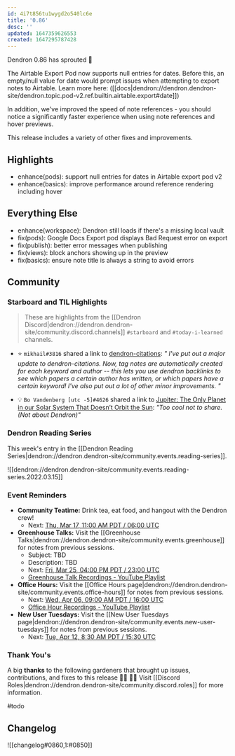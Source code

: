```yaml
---
id: 4i7t856tu1wygd2o540lc6e
title: '0.86'
desc: ''
updated: 1647359626553
created: 1647295787428
---
```


Dendron 0.86 has sprouted  🌱

The Airtable Export Pod now supports null entries for dates. Before this, an empty/null value for date would prompt issues when attempting to export notes to Airtable. Learn more here: ([[docs|dendron://dendron.dendron-site/dendron.topic.pod-v2.ref.builtin.airtable.export#date]]) 

In addition, we've improved the speed of note references - you should notice a significantly faster experience when using note references and hover previews. 

This release includes a variety of other fixes and improvements.

## Highlights
- enhance(pods): support null entries for dates in Airtable export pod v2 
- enhance(basics): improve performance around reference rendering including hover

## Everything Else
- enhance(workspace): Dendron still loads if there's a missing local vault
- fix(pods): Google Docs Export pod displays Bad Request error on export
- fix(publish): better error messages when publishing
- fix(views): block anchors showing up in the preview
- fix(basics): ensure note title is always a string to avoid errors

## Community

### Starboard and TIL Highlights
<!-- TODO: update links. Delete section is no new items-->
> These are highlights from the [[Dendron Discord|dendron://dendron.dendron-site/community.discord.channels]] `#starboard` and `#today-i-learned` channels.

- ⭐ `mikhail#3816` shared a link to [dendron-citations](https://github.com/mivanit/dendron-citations): _" I've put out a major update to dendron-citations. Now, tag notes are automatically created for each keyword and author -- this lets you use dendron backlinks to see which papers a certain author has written, or which papers have a certain keyword! I've also put out a lot of other minor improvements.
"_

- 💡 `Bo Vandenberg [utc -5]#4626` shared a link to [Jupiter: The Only Planet in our Solar System That Doesn’t Orbit the Sun](https://www.thespaceacademy.org/2021/04/jupiter-only-planet-in-our-solar-system.html): _"Too cool not to share. (Not about Dendron)"_

### Dendron Reading Series

This week's entry in the [[Dendron Reading Series|dendron://dendron.dendron-site/community.events.reading-series]].

![[dendron://dendron.dendron-site/community.events.reading-series.2022.03.15]]

### Event Reminders

- **Community Teatime:** Drink tea, eat food, and hangout with the Dendron crew!
    - Next: [Thu, Mar 17, 11:00 AM PDT / 06:00 UTC](https://link.dendron.so/luma)
- **Greenhouse Talks:** Visit the [[Greenhouse Talks|dendron://dendron.dendron-site/community.events.greenhouse]] for notes from previous sessions.
    - Subject: TBD
    - Description: TBD
    - Next: [Fri, Mar 25, 04:00 PM PDT / 23:00 UTC](https://link.dendron.so/luma)
    - [Greenhouse Talk Recordings - YouTube Playlist](https://link.dendron.so/greenhouse)
- **Office Hours:** Visit the [[Office Hours page|dendron://dendron.dendron-site/community.events.office-hours]] for notes from previous sessions.
    - Next: [Wed, Apr 06, 09:00 AM PDT / 16:00 UTC](https://link.dendron.so/luma)
    - [Office Hour Recordings - YouTube Playlist](https://link.dendron.so/6yPa)
- **New User Tuesdays:** Visit the [[New User Tuesdays page|dendron://dendron.dendron-site/community.events.new-user-tuesdays]] for notes from previous sessions.
    - Next: [Tue, Apr 12, 8:30 AM PDT / 15:30 UTC](https://link.dendron.so/luma)

### Thank You's

A big **thanks** to the following gardeners that brought up issues, contributions, and fixes to this release :man_farmer: :woman_farmer: 
Visit [[Discord Roles|dendron://dendron.dendron-site/community.discord.roles]] for more information.

#todo



## Changelog
![[changelog#0860,1:#0850]]
